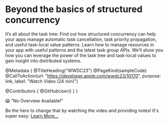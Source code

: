 # Beyond the basics of structured concurrency

It’s all about the task tree: Find out how structured concurrency can help your apps manage automatic task cancellation, task priority propagation, and useful task-local value patterns. Learn how to manage resources in your app with useful patterns and the latest task group APIs. We’ll show you how you can leverage the power of the task tree and task-local values to gain insight into distributed systems.

@Metadata {
   @TitleHeading("WWDC23")
   @PageKind(sampleCode)
   @CallToAction(url: "https://developer.apple.com/wwdc23/10170", purpose: link, label: "Watch Video (24 min)")

   @Contributors {
      @GitHubUser(<replace this with your GitHub handle>)
   }
}

😱 "No Overview Available!"

Be the hero to change that by watching the video and providing notes! It's super easy:
 [Learn More…](https://wwdcnotes.github.io/WWDCNotes/documentation/wwdcnotes/contributing)
